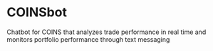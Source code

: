 # COINSbot
Chatbot for COINS that analyzes trade performance in real time and monitors portfolio performance through text messaging

